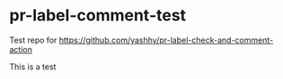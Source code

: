# pr-label-comment-test
Test repo for https://github.com/yashhy/pr-label-check-and-comment-action

This is a test